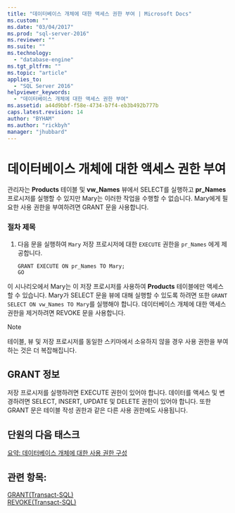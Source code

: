 ```yaml
---
title: "데이터베이스 개체에 대한 액세스 권한 부여 | Microsoft Docs"
ms.custom: ""
ms.date: "03/04/2017"
ms.prod: "sql-server-2016"
ms.reviewer: ""
ms.suite: ""
ms.technology: 
  - "database-engine"
ms.tgt_pltfrm: ""
ms.topic: "article"
applies_to: 
  - "SQL Server 2016"
helpviewer_keywords: 
  - "데이터베이스 개체에 대한 액세스 권한 부여"
ms.assetid: a44d9bbf-f58e-4734-b7f4-eb3b492b777b
caps.latest.revision: 14
author: "BYHAM"
ms.author: "rickbyh"
manager: "jhubbard"
---
```

# 데이터베이스 개체에 대한 액세스 권한 부여
관리자는 **Products** 테이블 및 **vw_Names** 뷰에서 SELECT를 실행하고 **pr_Names** 프로시저를 실행할 수 있지만 Mary는 이러한 작업을 수행할 수 없습니다. Mary에게 필요한 사용 권한을 부여하려면 GRANT 문을 사용합니다.  
  
### 절차 제목  
  
1.  다음 문을 실행하여 `Mary` 저장 프로시저에 대한 `EXECUTE` 권한을 `pr_Names` 에게 제공합니다.  
  
    ```  
    GRANT EXECUTE ON pr_Names TO Mary;  
    GO  
    ```  
  
이 시나리오에서 Mary는 이 저장 프로시저를 사용하여 **Products** 테이블에만 액세스할 수 있습니다. Mary가 SELECT 문을 뷰에 대해 실행할 수 있도록 하려면 또한 `GRANT SELECT ON vw_Names TO Mary`를 실행해야 합니다. 데이터베이스 개체에 대한 액세스 권한을 제거하려면 REVOKE 문을 사용합니다.  
  
> [!NOTE]  
> 테이블, 뷰 및 저장 프로시저를 동일한 스키마에서 소유하지 않을 경우 사용 권한을 부여하는 것은 더 복잡해집니다.  
  
## GRANT 정보  
저장 프로시저를 실행하려면 EXECUTE 권한이 있어야 합니다. 데이터를 액세스 및 변경하려면 SELECT, INSERT, UPDATE 및 DELETE 권한이 있어야 합니다. 또한 GRANT 문은 테이블 작성 권한과 같은 다른 사용 권한에도 사용됩니다.  
  
## 단원의 다음 태스크  
[요약: 데이터베이스 개체에 대한 사용 권한 구성](../t-sql/summary-configuring-permissions-on-database-objects.md)  
  
## 관련 항목:  
[GRANT&#40;Transact-SQL&#41;](../t-sql/statements/grant-transact-sql.md)  
[REVOKE&#40;Transact-SQL&#41;](../t-sql/statements/revoke-transact-sql.md)  
  
  
  
